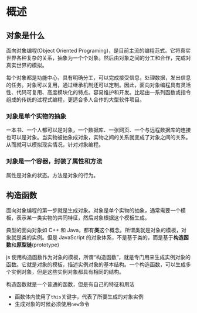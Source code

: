 # 概述

## 对象是什么

面向对象编程(Object Oriented Programing)，是目前主流的编程范式。它将真实世界各种复杂的关系，抽象为一个个对象。然后由对象之间的分工和合作，完成对真实世界的模拟。

每个对象都是功能中心，具有明确分工，可以完成接受信息，处理数据，发出信息的任务。对象可以复用，通过继承机制还可以定制。因此，面向对象编程具有灵活性、代码可复用、高度模块化的特点。容易维护和开发。比起由一系列函数或指令组成的传统的过程式编程，更适合多人合作的大型软件项目。

### 对象是单个实物的抽象

一本书、一个人都可以是对象，一个数据库、一张网页、一个与远程数据库的连接也可以是对象。当实物被抽象成对象，实物之间的关系就变成了对象之间的关系。从而就可以模拟现实情况，针对对象编程。

### 对象是一个容器，封装了属性和方法

属性是对象的状态。方法是对象的行为。

## 构造函数

面向对象编程的第一步就是生成对象。对象是单个实物的抽象，通常需要一个模板，表示某一类实物的共同特征，然后对象根据这个模板生成。

典型的面向对象如 C++ 和 Java，都有**类**这个概念。所谓类就是对象的模板，对象就是类的实例。但是 JavaScript 的对象体系，不是基于类的，而是基于**构造函数**和**原型链**(prototype)

js 使用构造函数作为对象的模板，所谓“构造函数”，就是专门用来生成实例对象的函数。它就是对象的模板，描述实例对象的基本结构。一个构造函数，可以生成多个实例对象，但是这些实例对象都具有相同的结构。

构造函数就是一个普通的函数，但是有自己的特征和用法

- 函数体内使用了`this`关键字，代表了所要生成的对象实例
- 生成对象的时候必须使用`new`命令
